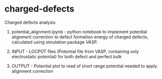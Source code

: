 # charged-defects

Charged defects analysis

1. potential_alignment.ipynb - python notebook to implement potential alignment correction to defect formation energy of charged defects, calculated using simulation package VASP.

2. INPUT - LOCPOT files (Potential file from VASP, containing only electrostatic potential) for both defect and perfect bulk

3. OUTPUT - Potential plot to read of short range potential needed to apply alignment correction

